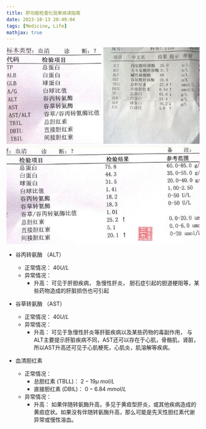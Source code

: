 ```yaml
---
title: 肝功能检查化验单阅读指南
date: 2023-10-13 20:49:04
tags: [Medicine, Life]
mathjax: true
---
```


![](/img/肝功能检查化验单Demo.jpeg)

- 谷丙转氨酶 （ALT）
  - 正常情况： $40U / L$
  - 异常情况：
    - 升高： 可见于肝胆疾病， 急慢性肝炎， 胆石症引起的胆道梗阻等，某些药物造成的肝脏损伤也可引起

- 谷草转氨酶 （AST）
  - 正常情况： $40U / L$
  - 异常情况：
    - 升高： 可见于急慢性肝炎等肝脏疾病以及某些药物的毒副作用， 与ALT主要提示肝脏疾病不同，AST还可以存在于心肌，骨骼肌，肾脏，所以AST升高还可见于心肌梗死，心肌炎，肌溶解等疾病。

- 血清胆红素
  - 正常情况：
    - 总胆红素 (TBLL)： $2-19 \mu \> mol/L$
    - 直接胆红素 (DBIL)： $0-6.84 \> mmol/L$
  - 异常情况：
    - 升高： 如果伴随转氨酶升高，多见于黄疸型肝炎，或其他疾病造成的黄疸症状。如果没有伴随转氨酶升高，那么可能是先天性胆红素代谢异常或慢性溶血。